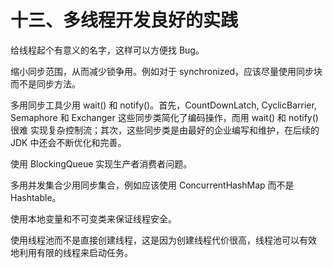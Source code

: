 # 十三、多线程开发良好的实践

给线程起个有意义的名字，这样可以方便找 Bug。

缩小同步范围，从而减少锁争用。例如对于 synchronized，应该尽量使用同步块
而不是同步方法。

多用同步工具少用 wait() 和 notify()。首先，CountDownLatch, CyclicBarrier,
Semaphore 和 Exchanger 这些同步类简化了编码操作，而用 wait() 和 notify() 很难
实现复杂控制流；其次，这些同步类是由最好的企业编写和维护，在后续的 JDK
中还会不断优化和完善。

使用 BlockingQueue 实现生产者消费者问题。

多用并发集合少用同步集合，例如应该使用 ConcurrentHashMap 而不是
Hashtable。

使用本地变量和不可变类来保证线程安全。

使用线程池而不是直接创建线程，这是因为创建线程代价很高，线程池可以有效
地利用有限的线程来启动任务。




